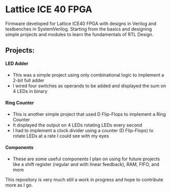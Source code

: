 # Lattice ICE 40 FPGA
Firmware developed for Lattice ICE40 FPGA with designs in Verilog and testbenches in SystemVerilog. Starting from the basics and designing simple projects and modules to learn the fundamentals of RTL Design.

## Projects:

#### LED Adder
- This was a simple project using only combinational logic to implement a 2-bit full adder
- I wired four switches as operands to be added and displayed the sum on 4 LEDs in binary 

#### Ring Counter
- This is another simple project that used D Flip-Flops to implement a Ring Counter
- It displayed the output on 4 LEDs rotating LEDs every second
- I had to implement a clock divider using a counter (D Flip-Flops) to rotate LEDs at a rate I could see with my eyes

#### Components
- These are some useful components I plan on using for future projects like a shift register (regular and with linear feedback), RAM, FIFO, and more

This repository is very much still a work in progress and hope to contribute more as I go.
